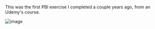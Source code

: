 This was the first PBI exercise I completed a couple years ago, from an Udemy's course.

![image](https://github.com/user-attachments/assets/7753dd88-fde4-4181-81dd-c0da37da6b57)

